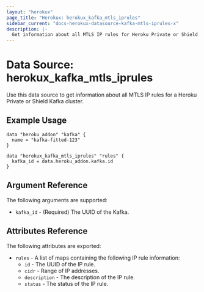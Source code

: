 ```yaml
---
layout: "herokux"
page_title: "Herokux: herokux_kafka_mtls_iprules"
sidebar_current: "docs-herokux-datasource-kafka-mtls-iprules-x"
description: |-
  Get information about all MTLS IP rules for Heroku Private or Shield Kafka.
---
```


# Data Source: herokux_kafka_mtls_iprules

Use this data source to get information about all MTLS IP rules for a Heroku Private or Shield Kafka cluster.

## Example Usage

```hcl-terraform
data "heroku_addon" "kafka" {
  name = "kafka-fitted-123"
}

data "herokux_kafka_mtls_iprules" "rules" {
  kafka_id = data.heroku_addon.kafka.id
}
```

## Argument Reference

The following arguments are supported:

* `kafka_id` - (Required) The UUID of the Kafka.

## Attributes Reference

The following attributes are exported:

* `rules` - A list of maps containing the following IP rule information:
    * `id` - The UUID of the IP rule.
    * `cidr` - Range of IP addresses.
    * `description` - The description of the IP rule.
    * `status` - The status of the IP rule.
